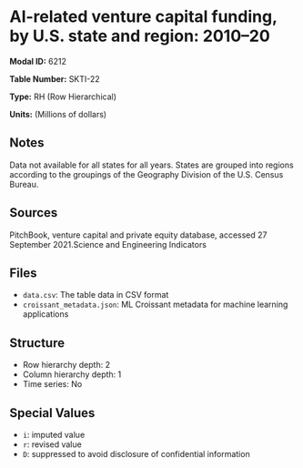 # AI-related venture capital funding, by U.S. state and region: 2010–20

**Modal ID:** 6212

**Table Number:** SKTI-22

**Type:** RH (Row Hierarchical)

**Units:** (Millions of dollars)

## Notes

Data not available for all states for all years. States are grouped into regions according to the groupings of the Geography Division of the U.S. Census Bureau.

## Sources

PitchBook, venture capital and private equity database, accessed 27 September 2021.Science and Engineering Indicators

## Files

- `data.csv`: The table data in CSV format
- `croissant_metadata.json`: ML Croissant metadata for machine learning applications

## Structure

- Row hierarchy depth: 2
- Column hierarchy depth: 1
- Time series: No

## Special Values

- `i`: imputed value
- `r`: revised value
- `D`: suppressed to avoid disclosure of confidential information
